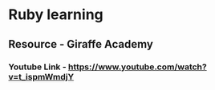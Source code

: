 # Ruby learning

## Resource - Giraffe Academy
### Youtube Link - https://www.youtube.com/watch?v=t_ispmWmdjY
